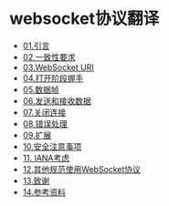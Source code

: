 
websocket协议翻译
===========
* [01.引言](https://github.com/zhangkaitao/websocket-protocol/wiki/1.%E5%BC%95%E8%A8%80)
* [02.一致性要求](https://github.com/zhangkaitao/websocket-protocol/wiki/2.%E4%B8%80%E8%87%B4%E6%80%A7%E8%A6%81%E6%B1%82)
* [03.WebSocket URI](https://github.com/zhangkaitao/websocket-protocol/wiki/3.WebSocket-URI)
* [04.打开阶段握手](https://github.com/zhangkaitao/websocket-protocol/wiki/4.%E6%89%93%E5%BC%80%E9%98%B6%E6%AE%B5%E6%8F%A1%E6%89%8B)
* [05.数据帧](https://github.com/zhangkaitao/websocket-protocol/wiki/5.%E6%95%B0%E6%8D%AE%E5%B8%A7)
* [06.发送和接收数据](https://github.com/zhangkaitao/websocket-protocol/wiki/6.%E5%8F%91%E9%80%81%E5%92%8C%E6%8E%A5%E6%94%B6%E6%95%B0%E6%8D%AE)
* [07.关闭连接](https://github.com/zhangkaitao/websocket-protocol/wiki/7.%E5%85%B3%E9%97%AD%E8%BF%9E%E6%8E%A5)
* [08.错误处理](https://github.com/zhangkaitao/websocket-protocol/wiki/8.%E9%94%99%E8%AF%AF%E5%A4%84%E7%90%86)
* [09.扩展](https://github.com/zhangkaitao/websocket-protocol/wiki/9.%E6%89%A9%E5%B1%95)
* [10.安全注意事项](https://github.com/zhangkaitao/websocket-protocol/wiki/10.%E5%AE%89%E5%85%A8%E6%B3%A8%E6%84%8F%E4%BA%8B%E9%A1%B9)
* [11. IANA考虑](https://github.com/zhangkaitao/websocket-protocol/wiki/11.-IANA%E8%80%83%E8%99%91)
* [12.其他规范使用WebSocket协议](https://github.com/zhangkaitao/websocket-protocol/wiki/12.%E5%85%B6%E4%BB%96%E8%A7%84%E8%8C%83%E4%BD%BF%E7%94%A8WebSocket%E5%8D%8F%E8%AE%AE)
* [13.致谢](https://github.com/zhangkaitao/websocket-protocol/wiki/13.%E8%87%B4%E8%B0%A2)
* [14.参考资料](https://github.com/zhangkaitao/websocket-protocol/wiki/14.%E5%8F%82%E8%80%83%E8%B5%84%E6%96%99)
